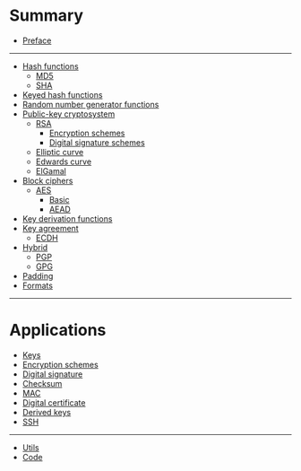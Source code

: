 # Summary

- [Preface](./preface.md)

---

- [Hash functions](./hash_functions.md)
    - [MD5](./md5.md)
    - [SHA](./sha.md)
- [Keyed hash functions](./keyed_hash_functions.md)
- [Random number generator functions]()
- [Public-key cryptosystem](./public_key_cryptosystem.md)
    - [RSA](./rsa.md)
        - [Encryption schemes](./rsa_encryption_schemes.md)
        - [Digital signature schemes](./rsa_digital_signature_schemes.md)
    - [Elliptic curve](./ecdsa.md)
    - [Edwards curve]()
    - [ElGamal]()
- [Block ciphers]()
    - [AES](./aes.md)
        - [Basic]()
        - [AEAD]()
- [Key derivation functions](./kdf.md)
- [Key agreement](./key_exchange.md)
    - [ECDH]()
- [Hybrid]()
    - [PGP]()
    - [GPG]()
- [Padding](./padding.md)
- [Formats](./formats.md)

---

# Applications

- [Keys](./keys.md)
- [Encryption schemes](./ciphertext.md)
- [Digital signature](./digital_signature.md)
- [Checksum](./checksum.md)
- [MAC]()
- [Digital certificate](./digital_certificate.md)
- [Derived keys]()
- [SSH](./ssh.md)

---

- [Utils](./utils.md)
- [Code](./code.md)
